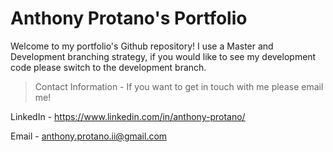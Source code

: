 # Anthony Protano's Portfolio

Welcome to my portfolio's Github repository! I use a Master and Development branching strategy,
if you would like to see my development code please switch to the development branch.

> Contact Information - If you want to get in touch with me please email me!

LinkedIn - https://www.linkedin.com/in/anthony-protano/

Email - anthony.protano.ii@gmail.com